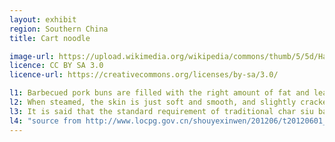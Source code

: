 ```yaml
---
layout: exhibit
region: Southern China
title: Cart noodle

image-url: https://upload.wikimedia.org/wikipedia/commons/thumb/5/5d/Handmade_riceroll_in_shatin.jpg/1920px-Handmade_riceroll_in_shatin.jpg
licence: CC BY SA 3.0
licence-url: https://creativecommons.org/licenses/by-sa/3.0/

l1: Barbecued pork buns are filled with the right amount of fat and lean pork.
l2: When steamed, the skin is just soft and smooth, and slightly cracked to reveal the filling, giving off the aroma of barbecued pork.
l3: It is said that the standard requirement of traditional char siu bao is "bird cage shaped with a high body, a big belly, and a burst mouth with only a slight hint of filling"
l4: "source from http://www.locpg.gov.cn/shouyexinwen/201206/t20120601_5882.asp"
---
```

